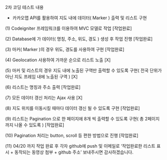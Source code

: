 2차 코딩 테스트 내용

- 카카오맵 API를 활용하여 지도 내에 데이터( Marker ) 출력 및 리스트 구현

 

(1) Codeigniter 프레임워크를 이용하여 MVC 모델로 작업 [작업완료]
 


(2) Database에 가 데이터( 명칭, 주소, 위도, 경도 ) 생성 후 작업 진행 [작업완료]



(3) 마커( Marker )의 경우 위도, 경도를 사용하여 구현 [작업완료]

 

(4) Geolocation 사용하여 가까운 순으로 리스트 노출 [X]

 

(5) 마커 및 리스트의 경우 지도 내에 노출된 구역만 출력할 수 있도록 구현( 전국 단위가 아닌 지도 프레임 내에 노출된 구역 ) [X]


 

(6) 리스트는 명칭과 주소 출력 [작업완료]

 

(7) 모든 데이터 갱신 처리는 Ajax 사용 [X]
 
 

(8) 지도 위치를 이동시킬 때마다 데이터 갱신 될 수 있도록 구현 [작업완료]

 

(9) 리스트는 Pagination 으로 한 페이지에 8개 씩 출력할 수 있도록 구현( 총 2페이지까지 나올 수 있도록 ) [작업완료]

 

(10) Pagination 처리는 button, scroll 등 편한 방법으로 진행 [작업완료]

 

(11) 04/20 까지 작업 완료 후 각자 github에 push 및 이메일로 ‘작업완료한 리스트 표시 + 동작되는 동영상 첨부 + github 주소’ 보내주시면 감사하겠습니다.
